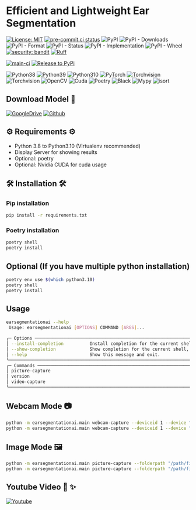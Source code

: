 # Efficient and Lightweight Ear Segmentation

[![License: MIT](https://img.shields.io/badge/License-MIT-yellow.svg)](https://opensource.org/licenses/MIT)
[![pre-commit.ci status](https://results.pre-commit.ci/badge/github/umitkacar/Ear-segmentation-ai/main.svg)](https://results.pre-commit.ci/latest/github/umitkacar/Ear-segmentation-ai/main)
![PyPI](https://img.shields.io/pypi/v/earsegmentationai)
![PyPI - Downloads](https://img.shields.io/pypi/dm/earsegmentationai?color=red)
![PyPI - Format](https://img.shields.io/pypi/format/earsegmentationai)
![PyPI - Status](https://img.shields.io/pypi/status/earsegmentationai?color=orange)
![PyPI - Implementation](https://img.shields.io/pypi/implementation/earsegmentationai)
![PyPI - Wheel](https://img.shields.io/pypi/wheel/earsegmentationai)
[![security: bandit](https://img.shields.io/badge/security-bandit-yellow.svg)](https://github.com/PyCQA/bandit)
[![Ruff](https://img.shields.io/endpoint?url=https://raw.githubusercontent.com/charliermarsh/ruff/main/assets/badge/v1.json)](https://github.com/charliermarsh/ruff)


[![main-ci](https://github.com/umitkacar/Ear-segmentation-ai/actions/workflows/main.yml/badge.svg)](https://github.com/umitkacar/Ear-segmentation-ai/actions/workflows/main.yml)
[![Release to PyPi](https://github.com/umitkacar/Ear-segmentation-ai/actions/workflows/release_to_pypi.yml/badge.svg)](https://github.com/umitkacar/Ear-segmentation-ai/actions/workflows/release_to_pypi.yml)

<p>
  <img alt="Python38" src="https://img.shields.io/badge/Python-3.8-3776AB.svg?logo=Python&logoColor=white"/>
  <img alt="Python39" src="https://img.shields.io/badge/Python-3.9-3776AB.svg?logo=Python&logoColor=white"/>
  <img alt="Python310" src="https://img.shields.io/badge/Python-3.10-3776AB.svg?logo=Python&logoColor=white"/>
  <img alt="PyTorch" src="https://img.shields.io/badge/PyTorch-v1.13.1-EE4C2C.svg?logo=PyTorch&logoColor=white"/>
  <img alt="Torchvision" src="https://img.shields.io/badge/Torchvision-v0.14.1-EE4C2C.svg?logo=PyTorch&logoColor=white"/>
  <img alt="Torchvision" src="https://img.shields.io/badge/segmentationModelsPytorch-v0.3.2-EE4C2C.svg?logo=PyTorch&logoColor=white"/>
  <img alt="OpenCV" src="https://img.shields.io/badge/OpenCV-4.7.0-5C3EE8?logo=OpenCV&logoColor=white"/>
  <img alt="Cuda" src="https://img.shields.io/badge/Cuda-Enabled-76B900.svg?logo=Nvidia&logoColor=white"/>
  <img alt="Poetry" src="https://img.shields.io/badge/Poetry-60A5FA.svg?logo=Poetry&logoColor=white"/>
  <img alt="Black" src="https://img.shields.io/badge/code%20style-black-black"/>
  <img alt="Mypy" src="https://img.shields.io/badge/mypy-checked-blue"/>
  <img alt="isort" src="https://img.shields.io/badge/isort-checked-yellow"/>
</p>

## Download Model 📂

<p>
<a href="https://drive.google.com/drive/folders/1l88PrrNESBDZ4Jd3QJSG9EbIe0CjXC_j?usp=sharing"><img alt="GoogleDrive" src="https://img.shields.io/badge/GoogleDrive-4285F4?logo=GoogleDrive&logoColor=white"></a>
<a href="https://github.com/umitkacar/Ear-segmentation-ai/releases/download/v1.0.0/earsegmentation_model_v1_46.pth"><img alt="Github" src="https://img.shields.io/badge/Github Download-181717?logo=Github&logoColor=white"></a>
</p>

## ⚙️ Requirements ⚙️

* Python 3.8 to Python3.10 (Virtualenv recommended)
* Display Server for showing results
* Optional: poetry
* Optional: Nvidia CUDA for cuda usage

## 🛠️ Installation 🛠️

### Pip installation

```bash
pip install -r requirements.txt
```

### Poetry installation

```bash
poetry shell
poetry install
```

## Optional (If you have multiple python installation)

```bash
poetry env use $(which python3.10)
poetry shell
poetry install
```

## Usage

```bash
earsegmentationai --help
 Usage: earsegmentationai [OPTIONS] COMMAND [ARGS]...

╭─ Options ────────────────────────────────────────────────────────────────────────────────────────────────────────╮
│ --install-completion          Install completion for the current shell.                                          │
│ --show-completion             Show completion for the current shell, to copy it or customize the installation.   │
│ --help                        Show this message and exit.                                                        │
╰──────────────────────────────────────────────────────────────────────────────────────────────────────────────────╯
╭─ Commands ───────────────────────────────────────────────────────────────────────────────────────────────────────╮
│ picture-capture                                                                                                  │
│ version                                                                                                          │
│ video-capture                                                                                                    │
╰──────────────────────────────────────────────────────────────────────────────────────────────────────────────────╯
```

## Webcam Mode 📷

```bash
python -m earsegmentationai.main webcam-capture --deviceid 1 --device "cpu"
python -m earsegmentationai.main webcam-capture --deviceid 1 --device "cuda:0"
```

## Image Mode 🖼️

```bash
python -m earsegmentationai.main picture-capture --folderpath "/path/filename.png" --device "cpu"
python -m earsegmentationai.main picture-capture --folderpath "/path/filename.png" --device "cuda:0"
```

## Youtube Video 📸 ✨

<p>
<a href="https://www.youtube.com/watch?v=5Puxj7Q0EEo"><img alt="Youtube" src="https://img.shields.io/badge/Youtube-FF0000?logo=Youtube&logoColor=white"></a>
</p>
